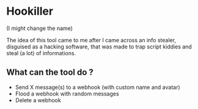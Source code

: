 # Hookiller

(I might change the name)

The idea of this tool came to me after I came across an info stealer, disguised as a hacking software, that was made to trap script kiddies and steal (a lot) of informations.

## What can the tool do ?

- Send X message(s) to a webhook (with custom name and avatar)
- Flood a webhook with random messages
- Delete a webhook
